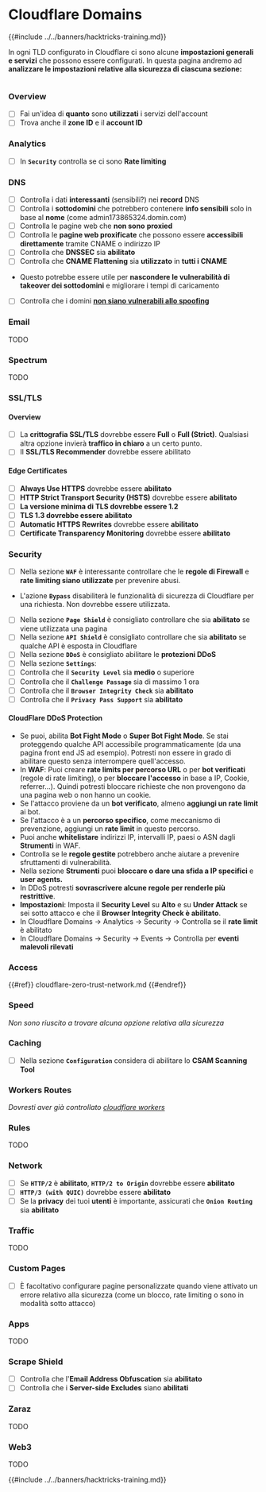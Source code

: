 # Cloudflare Domains

{{#include ../../banners/hacktricks-training.md}}

In ogni TLD configurato in Cloudflare ci sono alcune **impostazioni generali e servizi** che possono essere configurati. In questa pagina andremo ad **analizzare le impostazioni relative alla sicurezza di ciascuna sezione:**

<figure><img src="../../images/image (101).png" alt=""><figcaption></figcaption></figure>

### Overview

- [ ] Fai un'idea di **quanto** sono **utilizzati** i servizi dell'account
- [ ] Trova anche il **zone ID** e il **account ID**

### Analytics

- [ ] In **`Security`** controlla se ci sono **Rate limiting**

### DNS

- [ ] Controlla i dati **interessanti** (sensibili?) nei **record** DNS
- [ ] Controlla i **sottodomini** che potrebbero contenere **info sensibili** solo in base al **nome** (come admin173865324.domin.com)
- [ ] Controlla le pagine web che **non sono** **proxied**
- [ ] Controlla le **pagine web proxificate** che possono essere **accessibili direttamente** tramite CNAME o indirizzo IP
- [ ] Controlla che **DNSSEC** sia **abilitato**
- [ ] Controlla che **CNAME Flattening** sia **utilizzato** in **tutti i CNAME**
- Questo potrebbe essere utile per **nascondere le vulnerabilità di takeover dei sottodomini** e migliorare i tempi di caricamento
- [ ] Controlla che i domini [**non siano vulnerabili allo spoofing**](https://book.hacktricks.xyz/network-services-pentesting/pentesting-smtp#mail-spoofing)

### **Email**

TODO

### Spectrum

TODO

### SSL/TLS

#### **Overview**

- [ ] La **crittografia SSL/TLS** dovrebbe essere **Full** o **Full (Strict)**. Qualsiasi altra opzione invierà **traffico in chiaro** a un certo punto.
- [ ] Il **SSL/TLS Recommender** dovrebbe essere abilitato

#### Edge Certificates

- [ ] **Always Use HTTPS** dovrebbe essere **abilitato**
- [ ] **HTTP Strict Transport Security (HSTS)** dovrebbe essere **abilitato**
- [ ] **La versione minima di TLS dovrebbe essere 1.2**
- [ ] **TLS 1.3 dovrebbe essere abilitato**
- [ ] **Automatic HTTPS Rewrites** dovrebbe essere **abilitato**
- [ ] **Certificate Transparency Monitoring** dovrebbe essere **abilitato**

### **Security**

- [ ] Nella sezione **`WAF`** è interessante controllare che le **regole di Firewall** e **rate limiting siano utilizzate** per prevenire abusi.
- L'azione **`Bypass`** disabiliterà le funzionalità di sicurezza di Cloudflare per una richiesta. Non dovrebbe essere utilizzata.
- [ ] Nella sezione **`Page Shield`** è consigliato controllare che sia **abilitato** se viene utilizzata una pagina
- [ ] Nella sezione **`API Shield`** è consigliato controllare che sia **abilitato** se qualche API è esposta in Cloudflare
- [ ] Nella sezione **`DDoS`** è consigliato abilitare le **protezioni DDoS**
- [ ] Nella sezione **`Settings`**:
- [ ] Controlla che il **`Security Level`** sia **medio** o superiore
- [ ] Controlla che il **`Challenge Passage`** sia di massimo 1 ora
- [ ] Controlla che il **`Browser Integrity Check`** sia **abilitato**
- [ ] Controlla che il **`Privacy Pass Support`** sia **abilitato**

#### **CloudFlare DDoS Protection**

- Se puoi, abilita **Bot Fight Mode** o **Super Bot Fight Mode**. Se stai proteggendo qualche API accessibile programmaticamente (da una pagina front end JS ad esempio). Potresti non essere in grado di abilitare questo senza interrompere quell'accesso.
- In **WAF**: Puoi creare **rate limits per percorso URL** o per **bot verificati** (regole di rate limiting), o per **bloccare l'accesso** in base a IP, Cookie, referrer...). Quindi potresti bloccare richieste che non provengono da una pagina web o non hanno un cookie.
- Se l'attacco proviene da un **bot verificato**, almeno **aggiungi un rate limit** ai bot.
- Se l'attacco è a un **percorso specifico**, come meccanismo di prevenzione, aggiungi un **rate limit** in questo percorso.
- Puoi anche **whitelistare** indirizzi IP, intervalli IP, paesi o ASN dagli **Strumenti** in WAF.
- Controlla se le **regole gestite** potrebbero anche aiutare a prevenire sfruttamenti di vulnerabilità.
- Nella sezione **Strumenti** puoi **bloccare o dare una sfida a IP specifici** e **user agents.**
- In DDoS potresti **sovrascrivere alcune regole per renderle più restrittive**.
- **Impostazioni**: Imposta il **Security Level** su **Alto** e su **Under Attack** se sei sotto attacco e che il **Browser Integrity Check è abilitato**.
- In Cloudflare Domains -> Analytics -> Security -> Controlla se il **rate limit** è abilitato
- In Cloudflare Domains -> Security -> Events -> Controlla per **eventi malevoli rilevati**

### Access

{{#ref}}
cloudflare-zero-trust-network.md
{{#endref}}

### Speed

_Non sono riuscito a trovare alcuna opzione relativa alla sicurezza_

### Caching

- [ ] Nella sezione **`Configuration`** considera di abilitare lo **CSAM Scanning Tool**

### **Workers Routes**

_Dovresti aver già controllato_ [_cloudflare workers_](./#workers)

### Rules

TODO

### Network

- [ ] Se **`HTTP/2`** è **abilitato**, **`HTTP/2 to Origin`** dovrebbe essere **abilitato**
- [ ] **`HTTP/3 (with QUIC)`** dovrebbe essere **abilitato**
- [ ] Se la **privacy** dei tuoi **utenti** è importante, assicurati che **`Onion Routing`** sia **abilitato**

### **Traffic**

TODO

### Custom Pages

- [ ] È facoltativo configurare pagine personalizzate quando viene attivato un errore relativo alla sicurezza (come un blocco, rate limiting o sono in modalità sotto attacco)

### Apps

TODO

### Scrape Shield

- [ ] Controlla che l'**Email Address Obfuscation** sia **abilitato**
- [ ] Controlla che i **Server-side Excludes** siano **abilitati**

### **Zaraz**

TODO

### **Web3**

TODO

{{#include ../../banners/hacktricks-training.md}}
